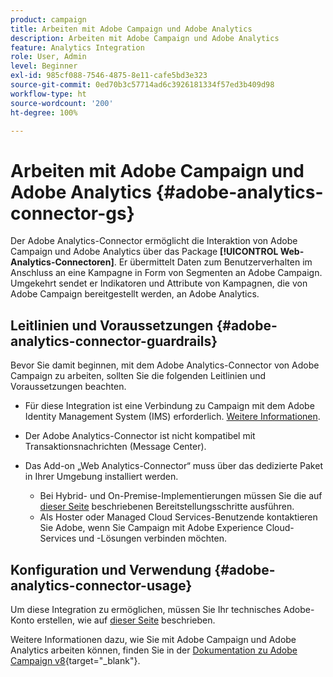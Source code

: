 ```yaml
---
product: campaign
title: Arbeiten mit Adobe Campaign und Adobe Analytics
description: Arbeiten mit Adobe Campaign und Adobe Analytics
feature: Analytics Integration
role: User, Admin
level: Beginner
exl-id: 985cf088-7546-4875-8e11-cafe5bd3e323
source-git-commit: 0ed70b3c57714ad6c3926181334f57ed3b409d98
workflow-type: ht
source-wordcount: '200'
ht-degree: 100%

---
```


# Arbeiten mit Adobe Campaign und Adobe Analytics {#adobe-analytics-connector-gs}

Der Adobe Analytics-Connector ermöglicht die Interaktion von Adobe Campaign und Adobe Analytics über das Package **[!UICONTROL Web-Analytics-Connectoren]**. Er übermittelt Daten zum Benutzerverhalten im Anschluss an eine Kampagne in Form von Segmenten an Adobe Campaign. Umgekehrt sendet er Indikatoren und Attribute von Kampagnen, die von Adobe Campaign bereitgestellt werden, an Adobe Analytics.

## Leitlinien und Voraussetzungen {#adobe-analytics-connector-guardrails}

Bevor Sie damit beginnen, mit dem Adobe Analytics-Connector von Adobe Campaign zu arbeiten, sollten Sie die folgenden Leitlinien und Voraussetzungen beachten.

* Für diese Integration ist eine Verbindung zu Campaign mit dem Adobe Identity Management System (IMS) erforderlich. [Weitere Informationen](../../integrations/using/about-adobe-id.md).

* Der Adobe Analytics-Connector ist nicht kompatibel mit Transaktionsnachrichten (Message Center).

* Das Add-on „Web Analytics-Connector“ muss über das dedizierte Paket in Ihrer Umgebung installiert werden.

   * Bei Hybrid- und On-Premise-Implementierungen müssen Sie die auf [dieser Seite](adobe-analytics-provisioning.md) beschriebenen Bereitstellungsschritte ausführen.
   * Als Hoster oder Managed Cloud Services-Benutzende kontaktieren Sie Adobe, wenn Sie Campaign mit Adobe Experience Cloud-Services und -Lösungen verbinden möchten.


## Konfiguration und Verwendung {#adobe-analytics-connector-usage}

Um diese Integration zu ermöglichen, müssen Sie Ihr technisches Adobe-Konto erstellen, wie auf [dieser Seite](oauth-technical-account.md) beschrieben.

Weitere Informationen dazu, wie Sie mit Adobe Campaign und Adobe Analytics arbeiten können, finden Sie in der [Dokumentation zu Adobe Campaign v8](https://experienceleague.adobe.com/de/docs/campaign/campaign-v8/connect/ac-aa){target="_blank"}.
